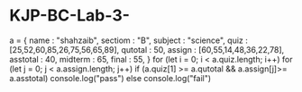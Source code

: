 # KJP-BC-Lab-3-
a = {     name : "shahzaib",     sectiom : "B",     subject : "science",     quiz : [25,52,60,85,26,75,56,65,89],     qutotal : 50,     assign : [60,55,14,48,36,22,78],     asstotal : 40,     midterm : 65,     final : 55, } for (let i = 0; i &lt; a.quiz.length; i++) for (let j = 0; j &lt; a.assign.length; j++)  if (a.quiz[1] >= a.qutotal &amp;&amp; a.assign[j]>= a.asstotal)     console.log("pass")  else  console.log("fail") 
